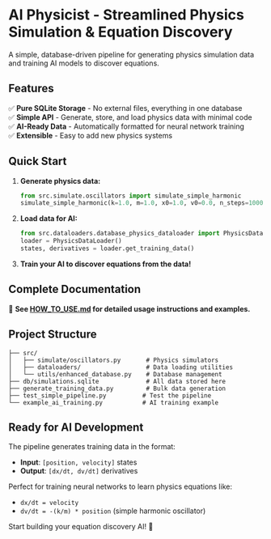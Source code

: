 # AI Physicist - Streamlined Physics Simulation & Equation Discovery

A simple, database-driven pipeline for generating physics simulation data and training AI models to discover equations.

## Features

✅ **Pure SQLite Storage** - No external files, everything in one database  
✅ **Simple API** - Generate, store, and load physics data with minimal code  
✅ **AI-Ready Data** - Automatically formatted for neural network training  
✅ **Extensible** - Easy to add new physics systems  

## Quick Start

1. **Generate physics data:**
   ```python
   from src.simulate.oscillators import simulate_simple_harmonic
   simulate_simple_harmonic(k=1.0, m=1.0, x0=1.0, v0=0.0, n_steps=1000)
   ```

2. **Load data for AI:**
   ```python
   from src.dataloaders.database_physics_dataloader import PhysicsDataLoader
   loader = PhysicsDataLoader()
   states, derivatives = loader.get_training_data()
   ```

3. **Train your AI to discover equations from the data!**

## Complete Documentation

📖 **See [HOW_TO_USE.md](HOW_TO_USE.md) for detailed usage instructions and examples.**

## Project Structure

```
├── src/
│   ├── simulate/oscillators.py       # Physics simulators
│   ├── dataloaders/                  # Data loading utilities  
│   └── utils/enhanced_database.py    # Database management
├── db/simulations.sqlite             # All data stored here
├── generate_training_data.py         # Bulk data generation
├── test_simple_pipeline.py          # Test the pipeline
└── example_ai_training.py           # AI training example
```

## Ready for AI Development

The pipeline generates training data in the format:
- **Input**: `[position, velocity]` states
- **Output**: `[dx/dt, dv/dt]` derivatives  

Perfect for training neural networks to learn physics equations like:
- `dx/dt = velocity`
- `dv/dt = -(k/m) * position` (simple harmonic oscillator)

Start building your equation discovery AI! 🚀
